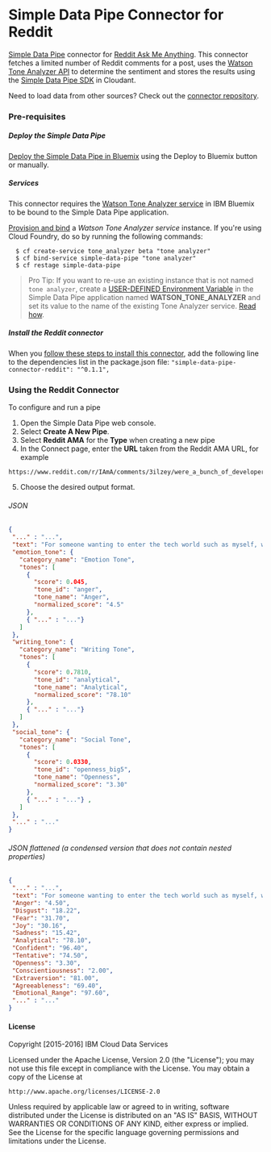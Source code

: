 # Simple Data Pipe Connector for Reddit

[Simple Data Pipe](https://developer.ibm.com/clouddataservices/simple-data-pipe/) connector for [Reddit Ask Me Anything](https://www.reddit.com/r/ama). This connector fetches a limited number of Reddit comments for a post, uses the [Watson Tone Analyzer API](http://www.ibm.com/smarterplanet/us/en/ibmwatson/developercloud/tone-analyzer/api/v3/) to determine the sentiment and stores the results using the [Simple Data Pipe SDK](https://github.com/ibm-cds-labs/simple-data-pipe-sdk) in Cloudant. 

Need to load data from other sources? Check out the [connector repository](https://developer.ibm.com/clouddataservices/simple-data-pipe-connectors/).

### Pre-requisites

##### Deploy the Simple Data Pipe

  [Deploy the Simple Data Pipe in Bluemix](https://github.com/ibm-cds-labs/simple-data-pipe) using the Deploy to Bluemix button or manually.

##### Services

This connector requires the [Watson Tone Analyzer service](https://console.ng.bluemix.net/catalog/services/tone-analyzer) in IBM Bluemix to be bound to the Simple Data Pipe application. 

[Provision and bind](https://github.com/ibm-cds-labs/simple-data-pipe/wiki/Provision-and-bind-a-service-instance-in-Bluemix) a _Watson Tone Analyzer service_ instance. If you're using Cloud Foundry, do so by running the following commands:

````
  $ cf create-service tone_analyzer beta "tone analyzer"
  $ cf bind-service simple-data-pipe "tone analyzer"
  $ cf restage simple-data-pipe
````

> Pro Tip: If you want to re-use an existing instance that is not named `tone analyzer`, create a [USER-DEFINED Environment Variable](https://www.ng.bluemix.net/docs/manageapps/depapps.html#ud_env) in the Simple Data Pipe application named __WATSON_TONE_ANALYZER__ and set its value to the name of the existing Tone Analyzer service. [Read how](https://github.com/ibm-cds-labs/simple-data-pipe/wiki/Create-a-user-defined-environment-variable-in-Bluemix).


##### Install the Reddit connector

  When you [follow these steps to install this connector](https://github.com/ibm-cds-labs/simple-data-pipe/wiki/Installing-a-Simple-Data-Pipe-Connector), add the following line to the dependencies list in the package.json file: `"simple-data-pipe-connector-reddit": "^0.1.1",`

### Using the Reddit Connector 
To configure and run a pipe

1. Open the Simple Data Pipe web console.
2. Select __Create A New Pipe__.
3. Select __Reddit AMA__ for the __Type__ when creating a new pipe  
4. In the Connect page, enter the __URL__ taken from the Reddit AMA URL, for example

  ```  
  https://www.reddit.com/r/IAmA/comments/3ilzey/were_a_bunch_of_developers_from_ibm_ask_us/
  ```  
5. Choose the desired output format. 

 ###### JSON 

 ```JSON
{
  "..." : "...",
  "text": "For someone wanting to enter the tech world such as myself, what do you recommend to a college freshman? I'm thinking web development, but I'm not too sure. What's your advice?",
  "emotion_tone": {
    "category_name": "Emotion Tone",
    "tones": [
      {
        "score": 0.045,
        "tone_id": "anger",
        "tone_name": "Anger",
        "normalized_score": "4.5"
      },
      { "..." : "..."} 
    ]
  },
  "writing_tone": {
    "category_name": "Writing Tone",
    "tones": [
      {
        "score": 0.7810,
        "tone_id": "analytical",
        "tone_name": "Analytical",
        "normalized_score": "78.10"
      },
      { "..." : "..."} 
    ]
  },
  "social_tone": {
    "category_name": "Social Tone",
    "tones": [
      {
        "score": 0.0330,
        "tone_id": "openness_big5",
        "tone_name": "Openness",
        "normalized_score": "3.30"
      },
      { "..." : "..."} ,
    ]
  },
  "..." : "..."
}
```

 ###### JSON flattened (a condensed version that does not contain nested properties)

 ```JSON
{
  "..." : "...",
  "text": "For someone wanting to enter the tech world such as myself, what do you recommend to a college freshman? I'm thinking web development, but I'm not too sure. What's your advice?",
  "Anger": "4.50",
  "Disgust": "18.22",
  "Fear": "31.70",
  "Joy": "30.16",
  "Sadness": "15.42",
  "Analytical": "78.10",
  "Confident": "96.40",
  "Tentative": "74.50",
  "Openness": "3.30",
  "Conscientiousness": "2.00",
  "Extraversion": "81.00",
  "Agreeableness": "69.40",
  "Emotional_Range": "97.60",
  "..." : "..."
}
```



#### License 

Copyright [2015-2016] IBM Cloud Data Services

Licensed under the Apache License, Version 2.0 (the "License");
you may not use this file except in compliance with the License.
You may obtain a copy of the License at

    http://www.apache.org/licenses/LICENSE-2.0

Unless required by applicable law or agreed to in writing, software
distributed under the License is distributed on an "AS IS" BASIS,
WITHOUT WARRANTIES OR CONDITIONS OF ANY KIND, either express or implied.
See the License for the specific language governing permissions and
limitations under the License.
